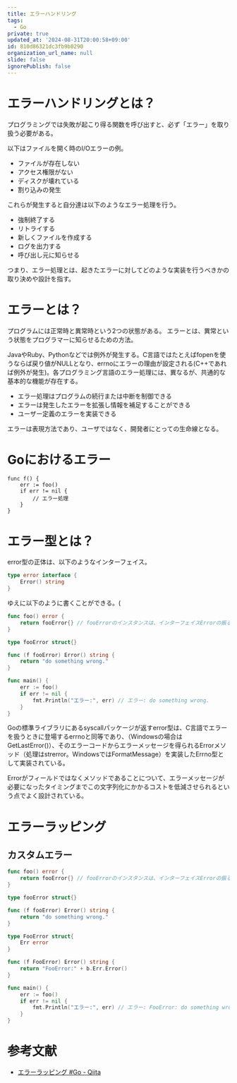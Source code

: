 ```yaml
---
title: エラーハンドリング
tags:
  - Go
private: true
updated_at: '2024-08-31T20:00:58+09:00'
id: 810d86321dc3fb9b0290
organization_url_name: null
slide: false
ignorePublish: false
---
```

# エラーハンドリングとは？

プログラミングでは失敗が起こり得る関数を呼び出すと、必ず「エラー」を取り扱う必要がある。

以下はファイルを開く時のI/Oエラーの例。

* ファイルが存在しない
* アクセス権限がない
* ディスクが壊れている
* 割り込みの発生

これらが発生すると自分達は以下のようなエラー処理を行う。

* 強制終了する
* リトライする
* 新しくファイルを作成する
* ログを出力する
* 呼び出し元に知らせる

つまり、エラー処理とは、起きたエラーに対してどのような実装を行うべきかの取り決めや設計を指す。

# エラーとは？

プログラムには正常時と異常時という2つの状態がある。
エラーとは、異常という状態をプログラマーに知らせるための方法。

JavaやRuby、Pythonなどでは例外が発生する。C言語ではたとえばfopenを使うならば戻り値がNULLとなり、errnoにエラーの理由が設定される(C++であれば例外が発生)。各プログラミング言語のエラー処理には、異なるが、共通的な基本的な機能が存在する。

* エラー処理はプログラムの続行または中断を制御できる
* エラーは発生したエラーを拡張し情報を補足することができる
* ユーザー定義のエラーを実装できる

エラーは表現方法であり、ユーザではなく、開発者にとっての生命線となる。

# Goにおけるエラー

```
func f() {
	err := foo()
	if err != nil {
		// エラー処理
	}
}
```

# エラー型とは？

error型の正体は、以下のようなインターフェイス。

```go
type error interface {
	Error() string
}
```

ゆえに以下のように書くことができる。(

```go
func foo() error {
	return fooError{} // fooErrorのインスタンスは、インターフェイスErrorの振る舞いを満たす
}

type fooError struct{}

func (f fooError) Error() string {
	return "do something wrong."
}

func main() {
	err := foo()
	if err != nil {
		fmt.Println("エラー:", err) // エラー: do something wrong.
	}
}
```

Goの標準ライブラリにあるsyscallパッケージが返すerror型は、C言語でエラーを扱うときに登場するerrnoと同等であり、（Windowsの場合はGetLastError()）、そのエラーコードからエラーメッセージを得られるErrorメソッド（処理はstrerror。WindowsではFormatMessage）を実装したErrno型として実装されている。

Errorがフィールドではなくメソッドであることについて、エラーメッセージが必要になったタイミングまでこの文字列化にかかるコストを低減させられるという点でよく設計されている。

# エラーラッピング

## カスタムエラー

```go
func foo() error {
	return fooError{} // fooErrorのインスタンスは、インターフェイスErrorの振る舞いを満たす
}

type fooError struct{}

func (f fooError) Error() string {
	return "do something wrong."
}

type FooError struct{
    Err error
}

func (f FooError) Error() string {
	return "FooError:" + b.Err.Error()
}

func main() {
	err := foo()
	if err != nil {
		fmt.Println("エラー:", err) // エラー: FooError: do something wrong.
	}
}
```

# 


# 参考文献
* [エラーラッピング #Go - Qiita](https://qiita.com/twrcd1227/private/50c4830ec5d31da831f7)
